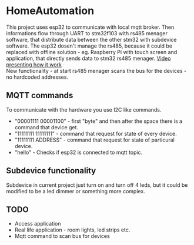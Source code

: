 # HomeAutomation
This project uses esp32 to communicate with local mqtt broker. Then informations flow through UART to stm32f103 with rs485 menager software, that distribute data between the other stm32 with subdevice software.
The esp32 dosen't manage the rs485, because it could be replaced with offline solution - eg. Raspberry Pi with touch screen and application, that directly sends data to stm32 rs485 menager. 
[Video presenting how it work](https://www.youtube.com/watch?v=BQn5Pm7Jpvo)
<br>
New functionality - at start rs485 menager scans the bus for the devices - no hardcoded addresses.

## MQTT commands
To communicate with the hardware you use I2C like commands. 
- "00001111 00001100" - first "byte" and then after the space there is a command that device get. 
- "11111111 11111111" - command that request for state of every device. 
- "11111111 ADDRESS" - command that request for state of particural device. 
- "hello" - Checks if esp32 is connected to mqtt topic.

## Subdevice functionality
Subdevice in current project just turn on and turn off 4 leds, but it could be modified to be a led dimmer or something more complex.

## TODO
- Access application
- Real life application - room lights, led strips etc.
- Mqtt command to scan bus for devices

